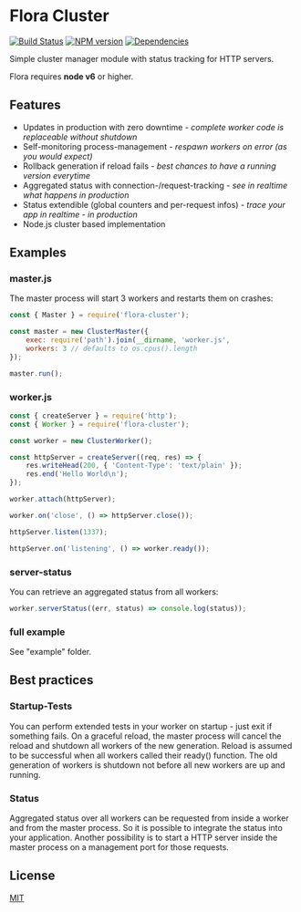 Flora Cluster
=============

[![Build Status](https://travis-ci.org/godmodelabs/flora-cluster.svg?branch=master)](https://travis-ci.org/godmodelabs/flora-cluster)
[![NPM version](https://badge.fury.io/js/flora-cluster.svg)](https://www.npmjs.com/package/flora-cluster)
[![Dependencies](https://img.shields.io/david/godmodelabs/flora-cluster.svg)](https://david-dm.org/godmodelabs/flora-cluster)

Simple cluster manager module with status tracking for HTTP servers.

Flora requires __node v6__ or higher.

Features
--------

- Updates in production with zero downtime - *complete worker code is replaceable without shutdown*
- Self-monitoring process-management - *respawn workers on error (as you would expect)*
- Rollback generation if reload fails - *best chances to have a running version everytime*
- Aggregated status with connection-/request-tracking - *see in realtime what happens in production*
- Status extendible (global counters and per-request infos) - *trace your app in realtime - in production*
- Node.js cluster based implementation


Examples
--------

### master.js

The master process will start 3 workers and restarts them on crashes:

```js
const { Master } = require('flora-cluster');

const master = new ClusterMaster({
    exec: require('path').join(__dirname, 'worker.js',
    workers: 3 // defaults to os.cpus().length
});

master.run();
```

### worker.js

```js
const { createServer } = require('http');
const { Worker } = require('flora-cluster');

const worker = new ClusterWorker();

const httpServer = createServer((req, res) => {
    res.writeHead(200, { 'Content-Type': 'text/plain' });
    res.end('Hello World\n');
});

worker.attach(httpServer);

worker.on('close', () => httpServer.close());

httpServer.listen(1337);

httpServer.on('listening', () => worker.ready());
```

### server-status

You can retrieve an aggregated status from all workers:

```js
worker.serverStatus((err, status) => console.log(status));
```

### full example

See "example" folder.


Best practices
--------------

### Startup-Tests

You can perform extended tests in your worker on startup - just exit if something fails. On a graceful
reload, the master process will cancel the reload and shutdown all workers of the new generation.
Reload is assumed to be successful when all workers called their ready() function. The old generation
of workers is shutdown not before all new workers are up and running.

### Status

Aggregated status over all workers can be requested from inside a worker and from the master process.
So it is possible to integrate the status into your application. Another possibility is to start a
HTTP server inside the master process on a management port for those requests.


License
-------

[MIT](LICENSE)
